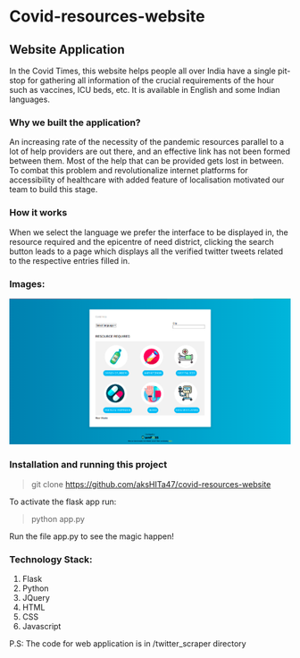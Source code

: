 # Covid-resources-website #

## Website Application ##

In the Covid Times, this website helps people all over India have a single pit-stop for gathering all information of the 
crucial requirements of the hour such as vaccines, ICU beds, etc. It is available in English and some Indian languages.

### Why we built the application? ###

An increasing rate of the necessity of the pandemic resources parallel to a lot of help providers are out there,
and an effective link has not been formed between them.
Most of the help that can be provided gets lost in between. 
To combat this problem and revolutionalize internet platforms for accessibility of healthcare with added feature of localisation motivated our team to build this stage.

### How it works ###

When we select the language we prefer the interface to be displayed in, the resource required and the epicentre of need district,
clicking the search button leads to a page which displays all the verified twitter tweets related to the respective entries filled in.

### Images: ###

![screen shot from the website](https://github.com/aksHITa47/covid-resources-website/blob/master/images/covid_page.png)

### Installation and running this project ###
 
>git clone https://github.com/aksHITa47/covid-resources-website

To activate the flask app run:

>python app.py

Run the file app.py to see the magic happen!

### Technology Stack: ###

1. Flask
2. Python
3. JQuery
4. HTML
5. CSS
6. Javascript

P.S: The code for web application is in /twitter_scraper directory
